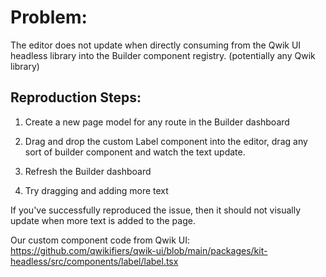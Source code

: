 # Problem:

The editor does not update when directly consuming from the Qwik UI headless library into the Builder component registry. (potentially any Qwik library)

## Reproduction Steps:

1. Create a new page model for any route in the Builder dashboard

2. Drag and drop the custom Label component into the editor, drag any sort of builder component and watch the text update.

3. Refresh the Builder dashboard

4. Try dragging and adding more text

If you've successfully reproduced the issue, then it should not visually update when more text is added to the page.

Our custom component code from Qwik UI:
https://github.com/qwikifiers/qwik-ui/blob/main/packages/kit-headless/src/components/label/label.tsx
